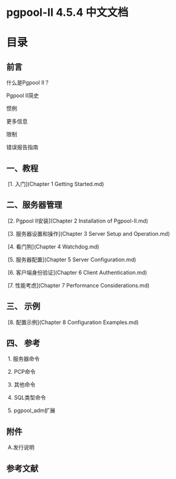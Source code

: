 # pgpool-II 4.5.4 中文文档



# 目录

## 前言

什么是Pgpool II？

Pgpool II简史

惯例

更多信息

限制

错误报告指南

## 一、教程

​	[1. 入门](Chapter 1 Getting Started.md)

## 二、服务器管理

​	[2. Pgpool II安装](Chapter 2 Installation of Pgpool-II.md)

​	[3. 服务器设置和操作](Chapter 3 Server Setup and Operation.md)

​	[4. 看门狗](Chapter 4 Watchdog.md)

​	[5. 服务器配置](Chapter 5 Server Configuration.md)

​	[6. 客户端身份验证](Chapter 6 Client Authentication.md)

​	[7. 性能考虑](Chapter 7 Performance Considerations.md)

## 三、 示例

​	[8. 配置示例](Chapter 8 Configuration Examples.md)

## 四、 参考

​	1. 服务器命令

​	2. PCP命令

​	3. 其他命令

​	4. SQL类型命令

​	5. pgpool_adm扩展

## 附件

​	A.发行说明

## 参考文献